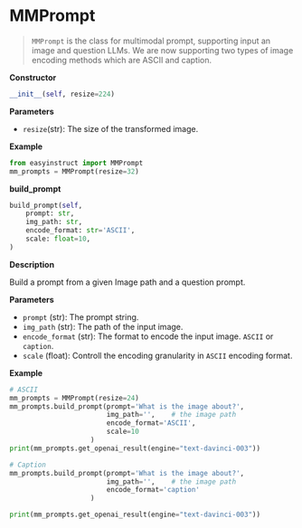 # MMPrompt

> `MMPrompt` is the class for multimodal prompt, supporting input an image and question LLMs. We are now supporting two types of image encoding methods which are ASCII and caption.

**Constructor**

```python
__init__(self, resize=224)
```

**Parameters**

* `resize`(str): The size of the transformed image.

**Example**

```python
from easyinstruct import MMPrompt
mm_prompts = MMPrompt(resize=32)
```

**build\_prompt**

```python
build_prompt(self, 
    prompt: str,
    img_path: str,
    encode_format: str='ASCII',
    scale: float=10,
)
```

**Description**

Build a prompt from a given Image path and a question prompt.

**Parameters**

* `prompt` (str): The prompt string.
* `img_path` (str): The path of the input image.
* `encode_format` (str): The format to encode the input image. `ASCII` or `caption`.
* `scale` (float): Controll the encoding granularity in `ASCII` encoding format.


**Example**

```python
# ASCII
mm_prompts = MMPrompt(resize=24)
mm_prompts.build_prompt(prompt='What is the image about?',
                        img_path='',    # the image path
                        encode_format='ASCII',
                        scale=10
                    )
print(mm_prompts.get_openai_result(engine="text-davinci-003"))

# Caption
mm_prompts.build_prompt(prompt='What is the image about?',
                        img_path='',    # the image path
                        encode_format='caption'
                    )

print(mm_prompts.get_openai_result(engine="text-davinci-003"))
```
